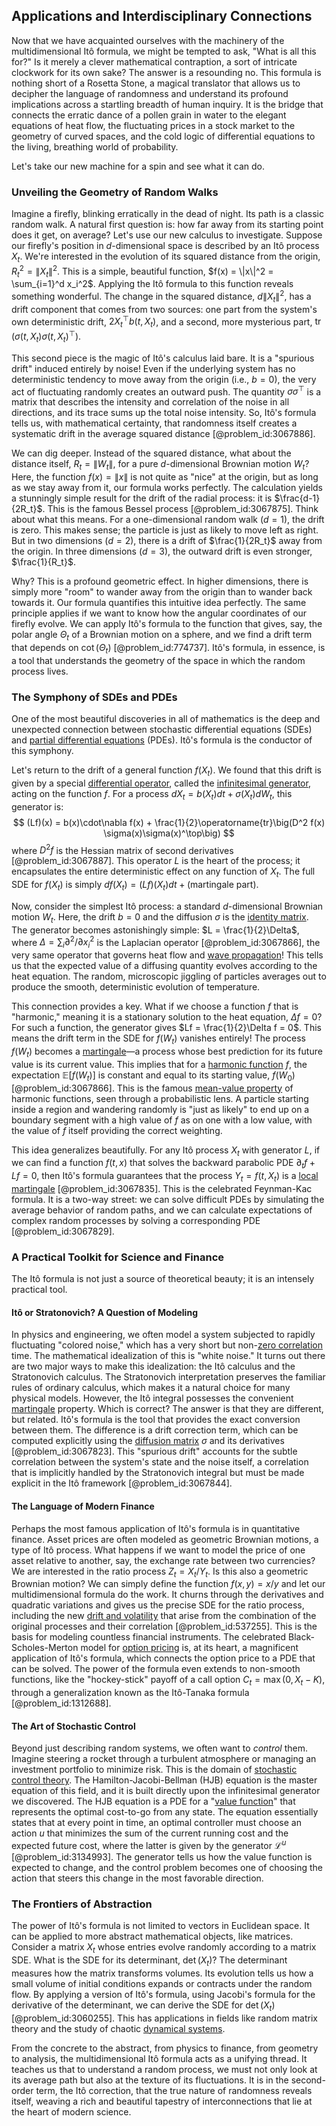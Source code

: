 ## Applications and Interdisciplinary Connections

Now that we have acquainted ourselves with the machinery of the multidimensional Itô formula, we might be tempted to ask, "What is all this for?" Is it merely a clever mathematical contraption, a sort of intricate clockwork for its own sake? The answer is a resounding no. This formula is nothing short of a Rosetta Stone, a magical translator that allows us to decipher the language of randomness and understand its profound implications across a startling breadth of human inquiry. It is the bridge that connects the erratic dance of a pollen grain in water to the elegant equations of heat flow, the fluctuating prices in a stock market to the geometry of curved spaces, and the cold logic of differential equations to the living, breathing world of probability.

Let's take our new machine for a spin and see what it can do.

### Unveiling the Geometry of Random Walks

Imagine a firefly, blinking erratically in the dead of night. Its path is a classic random walk. A natural first question is: how far away from its starting point does it get, on average? Let's use our new calculus to investigate. Suppose our firefly's position in $d$-dimensional space is described by an Itô process $X_t$. We're interested in the evolution of its squared distance from the origin, $R_t^2 = \|X_t\|^2$. This is a simple, beautiful function, $f(x) = \|x\|^2 = \sum_{i=1}^d x_i^2$. Applying the Itô formula to this function reveals something wonderful. The change in the squared distance, $d\|X_t\|^2$, has a drift component that comes from two sources: one part from the system's own deterministic drift, $2X_t^\top b(t,X_t)$, and a second, more mysterious part, $\operatorname{tr}(\sigma(t,X_t)\sigma(t,X_t)^\top)$.

This second piece is the magic of Itô's calculus laid bare. It is a "spurious drift" induced entirely by noise! Even if the underlying system has no deterministic tendency to move away from the origin (i.e., $b=0$), the very act of fluctuating randomly creates an outward push. The quantity $\sigma\sigma^\top$ is a matrix that describes the intensity and correlation of the noise in all directions, and its trace sums up the total noise intensity. So, Itô's formula tells us, with mathematical certainty, that randomness itself creates a systematic drift in the average squared distance [@problem_id:3067886].

We can dig deeper. Instead of the squared distance, what about the distance itself, $R_t = \|W_t\|$, for a pure $d$-dimensional Brownian motion $W_t$? Here, the function $f(x)=\|x\|$ is not quite as "nice" at the origin, but as long as we stay away from it, our formula works perfectly. The calculation yields a stunningly simple result for the drift of the radial process: it is $\frac{d-1}{2R_t}$. This is the famous Bessel process [@problem_id:3067875]. Think about what this means. For a one-dimensional random walk ($d=1$), the drift is zero. This makes sense; the particle is just as likely to move left as right. But in two dimensions ($d=2$), there is a drift of $\frac{1}{2R_t}$ away from the origin. In three dimensions ($d=3$), the outward drift is even stronger, $\frac{1}{R_t}$.

Why? This is a profound geometric effect. In higher dimensions, there is simply more "room" to wander away from the origin than to wander back towards it. Our formula quantifies this intuitive idea perfectly. The same principle applies if we want to know how the angular coordinates of our firefly evolve. We can apply Itô's formula to the function that gives, say, the polar angle $\Theta_t$ of a Brownian motion on a sphere, and we find a drift term that depends on $\cot(\Theta_t)$ [@problem_id:774737]. Itô's formula, in essence, is a tool that understands the geometry of the space in which the random process lives.

### The Symphony of SDEs and PDEs

One of the most beautiful discoveries in all of mathematics is the deep and unexpected connection between stochastic differential equations (SDEs) and [partial differential equations](@article_id:142640) (PDEs). Itô's formula is the conductor of this symphony.

Let's return to the drift of a general function $f(X_t)$. We found that this drift is given by a special [differential operator](@article_id:202134), called the [infinitesimal generator](@article_id:269930), acting on the function $f$. For a process $dX_t = b(X_t)dt + \sigma(X_t)dW_t$, this generator is:
$$
(Lf)(x) = b(x)\cdot\nabla f(x) + \frac{1}{2}\operatorname{tr}\big(D^2 f(x) \sigma(x)\sigma(x)^\top\big)
$$
where $D^2 f$ is the Hessian matrix of second derivatives [@problem_id:3067887]. This operator $L$ is the heart of the process; it encapsulates the entire deterministic effect on any function of $X_t$. The full SDE for $f(X_t)$ is simply $df(X_t) = (Lf)(X_t) dt + (\text{martingale part})$.

Now, consider the simplest Itô process: a standard $d$-dimensional Brownian motion $W_t$. Here, the drift $b=0$ and the diffusion $\sigma$ is the [identity matrix](@article_id:156230). The generator becomes astonishingly simple: $L = \frac{1}{2}\Delta$, where $\Delta = \sum_i \partial^2/\partial x_i^2$ is the Laplacian operator [@problem_id:3067866], the very same operator that governs heat flow and [wave propagation](@article_id:143569)! This tells us that the expected value of a diffusing quantity evolves according to the heat equation. The random, microscopic jiggling of particles averages out to produce the smooth, deterministic evolution of temperature.

This connection provides a key. What if we choose a function $f$ that is "harmonic," meaning it is a stationary solution to the heat equation, $\Delta f = 0$? For such a function, the generator gives $Lf = \frac{1}{2}\Delta f = 0$. This means the drift term in the SDE for $f(W_t)$ vanishes entirely! The process $f(W_t)$ becomes a [martingale](@article_id:145542)—a process whose best prediction for its future value is its current value. This implies that for a [harmonic function](@article_id:142903) $f$, the expectation $\mathbb{E}[f(W_t)]$ is constant and equal to its starting value, $f(W_0)$ [@problem_id:3067866]. This is the famous [mean-value property](@article_id:177553) of harmonic functions, seen through a probabilistic lens. A particle starting inside a region and wandering randomly is "just as likely" to end up on a boundary segment with a high value of $f$ as on one with a low value, with the value of $f$ itself providing the correct weighting.

This idea generalizes beautifully. For any Itô process $X_t$ with generator $L$, if we can find a function $f(t,x)$ that solves the backward parabolic PDE $\partial_t f + Lf = 0$, then Itô's formula guarantees that the process $Y_t = f(t, X_t)$ is a [local martingale](@article_id:203239) [@problem_id:3067835]. This is the celebrated Feynman-Kac formula. It is a two-way street: we can solve difficult PDEs by simulating the average behavior of random paths, and we can calculate expectations of complex random processes by solving a corresponding PDE [@problem_id:3067829].

### A Practical Toolkit for Science and Finance

The Itô formula is not just a source of theoretical beauty; it is an intensely practical tool.

#### Itô or Stratonovich? A Question of Modeling

In physics and engineering, we often model a system subjected to rapidly fluctuating "colored noise," which has a very short but non-[zero correlation](@article_id:269647) time. The mathematical idealization of this is "white noise." It turns out there are two major ways to make this idealization: the Itô calculus and the Stratonovich calculus. The Stratonovich interpretation preserves the familiar rules of ordinary calculus, which makes it a natural choice for many physical models. However, the Itô integral possesses the convenient [martingale](@article_id:145542) property. Which is correct? The answer is that they are different, but related. Itô's formula is the tool that provides the exact conversion between them. The difference is a drift correction term, which can be computed explicitly using the [diffusion matrix](@article_id:182471) $\sigma$ and its derivatives [@problem_id:3067823]. This "spurious drift" accounts for the subtle correlation between the system's state and the noise itself, a correlation that is implicitly handled by the Stratonovich integral but must be made explicit in the Itô framework [@problem_id:3067844].

#### The Language of Modern Finance

Perhaps the most famous application of Itô's formula is in quantitative finance. Asset prices are often modeled as geometric Brownian motions, a type of Itô process. What happens if we want to model the price of one asset relative to another, say, the exchange rate between two currencies? We are interested in the ratio process $Z_t = X_t / Y_t$. Is this also a geometric Brownian motion? We can simply define the function $f(x,y) = x/y$ and let our multidimensional formula do the work. It churns through the derivatives and quadratic variations and gives us the precise SDE for the ratio process, including the new [drift and volatility](@article_id:262872) that arise from the combination of the original processes and their correlation [@problem_id:537255]. This is the basis for modeling countless financial instruments. The celebrated Black-Scholes-Merton model for [option pricing](@article_id:139486) is, at its heart, a magnificent application of Itô's formula, which connects the option price to a PDE that can be solved. The power of the formula even extends to non-smooth functions, like the "hockey-stick" payoff of a call option $C_t = \max(0, X_t - K)$, through a generalization known as the Itô-Tanaka formula [@problem_id:1312688].

#### The Art of Stochastic Control

Beyond just describing random systems, we often want to *control* them. Imagine steering a rocket through a turbulent atmosphere or managing an investment portfolio to minimize risk. This is the domain of [stochastic control theory](@article_id:179641). The Hamilton-Jacobi-Bellman (HJB) equation is the master equation of this field, and it is built directly upon the infinitesimal generator we discovered. The HJB equation is a PDE for a "[value function](@article_id:144256)" that represents the optimal cost-to-go from any state. The equation essentially states that at every point in time, an optimal controller must choose an action $u$ that minimizes the sum of the current running cost and the expected future cost, where the latter is given by the generator $\mathcal{L}^u$ [@problem_id:3134993]. The generator tells us how the value function is expected to change, and the control problem becomes one of choosing the action that steers this change in the most favorable direction.

### The Frontiers of Abstraction

The power of Itô's formula is not limited to vectors in Euclidean space. It can be applied to more abstract mathematical objects, like matrices. Consider a matrix $X_t$ whose entries evolve randomly according to a matrix SDE. What is the SDE for its determinant, $\det(X_t)$? The determinant measures how the matrix transforms volumes. Its evolution tells us how a small volume of initial conditions expands or contracts under the random flow. By applying a version of Itô's formula, using Jacobi's formula for the derivative of the determinant, we can derive the SDE for $\det(X_t)$ [@problem_id:3060255]. This has applications in fields like random matrix theory and the study of chaotic [dynamical systems](@article_id:146147).

From the concrete to the abstract, from physics to finance, from geometry to analysis, the multidimensional Itô formula acts as a unifying thread. It teaches us that to understand a random process, we must not only look at its average path but also at the texture of its fluctuations. It is in the second-order term, the Itô correction, that the true nature of randomness reveals itself, weaving a rich and beautiful tapestry of interconnections that lie at the heart of modern science.